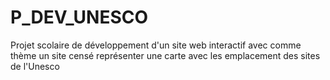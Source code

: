 # P_DEV_UNESCO
Projet scolaire de développement d'un site web interactif avec comme thème un site censé représenter une carte avec les emplacement des sites de l'Unesco
